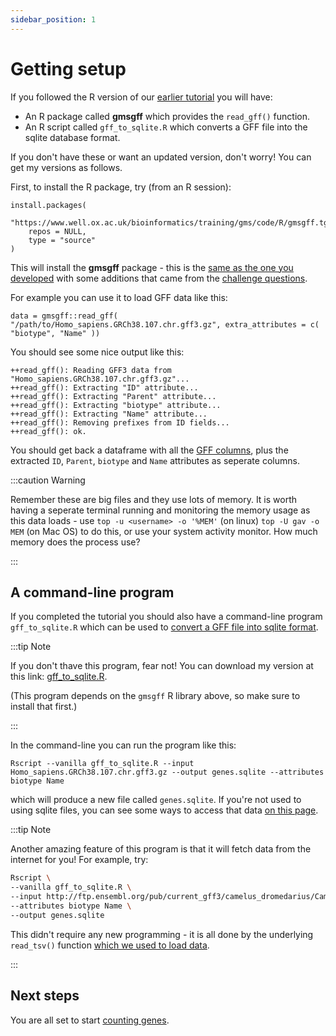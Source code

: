 ```yaml
---
sidebar_position: 1
---
```


# Getting setup

If you followed the R version of our [earlier tutorial](../programming_with_gene_annotations3/README.md) you will have:

* An R package called **gmsgff** which provides the `read_gff()` function.
* An R script called `gff_to_sqlite.R` which converts a GFF file into the sqlite database format.

If you don't have these or want an updated version, don't worry!  You can get my versions as follows.

First, to install the R package, try (from an R session):
```
install.packages(
	"https://www.well.ox.ac.uk/bioinformatics/training/gms/code/R/gmsgff.tgz",
	repos = NULL,
	type = "source"
)
```

This will install the **gmsgff** package - this is the [same as the one you developed](../programming_with_gene_annotations3/007_making_a_module.md) with some additions that came from the [challenge
questions](../programming_with_gene_annotations3/009_challenge_questions.md).  

For example you can use it to load GFF data like this:
```
data = gmsgff::read_gff( "/path/to/Homo_sapiens.GRCh38.107.chr.gff3.gz", extra_attributes = c( "biotype", "Name" ))
```

You should see some nice output like this:
```
++read_gff(): Reading GFF3 data from "Homo_sapiens.GRCh38.107.chr.gff3.gz"...
++read_gff(): Extracting "ID" attribute...                                                          
++read_gff(): Extracting "Parent" attribute...
++read_gff(): Extracting "biotype" attribute...
++read_gff(): Extracting "Name" attribute...
++read_gff(): Removing prefixes from ID fields...
++read_gff(): ok.
```

You should get back a dataframe with all the [GFF columns](https://m.ensembl.org/info/website/upload/gff3.html), plus
the extracted `ID`, `Parent`, `biotype` and `Name` attributes as seperate columns.

:::caution Warning

Remember these are big files and they use lots of memory.  It is worth having a seperate terminal running and monitoring
the memory usage as this data loads - use `top -u <username> -o '%MEM'` (on linux) `top -U gav -o MEM` (on Mac OS) to do
this, or use your system activity monitor.  How much memory does the process use?

:::

## A command-line program

If you completed the tutorial you should also have a command-line program `gff_to_sqlite.R` which can be used to
[convert a GFF file into sqlite format](../programming_with_gene_annotations3/008_Converting_gff_to_sqlite.md).  

:::tip Note

If you don't thave this program, fear not!  You can download my version at this link:
[gff_to_sqlite.R](https://github.com/chg-training/chg-training-resources/blob/main/docs/bioinformatics/analysing_genes_across_species/code/gff_to_sqlite.R).

(This program depends on the `gmsgff` R library above, so make sure to install that first.)

:::

In the command-line you can run the program like this:

```
Rscript --vanilla gff_to_sqlite.R --input Homo_sapiens.GRCh38.107.chr.gff3.gz --output genes.sqlite --attributes biotype Name
```
which will produce a new file called `genes.sqlite`.  If you're not used to using sqlite files, you can see some ways to
access that data [on this page](../programming_with_gene_annotations3/appendices/sqlite_access.md).

:::tip Note

Another amazing feature of this program is that it will fetch data from the internet for you!  For example, try:
```sh
Rscript \
--vanilla gff_to_sqlite.R \
--input http://ftp.ensembl.org/pub/current_gff3/camelus_dromedarius/Camelus_dromedarius.CamDro2.110.chr.gff3.gz \
--attributes biotype Name \
--output genes.sqlite
```

This didn't require any new programming - it is all done by the underlying `read_tsv()` function [which we used to load
data](../programming_with_gene_annotations3/003_Getting_started_writing_some_code.md).

:::

## Next steps

You are all set to start [counting genes](./006_Counting_genes_1.md).
